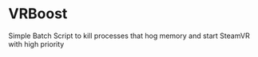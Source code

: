 # VRBoost
Simple Batch Script to kill processes that hog memory and start SteamVR with high priority
